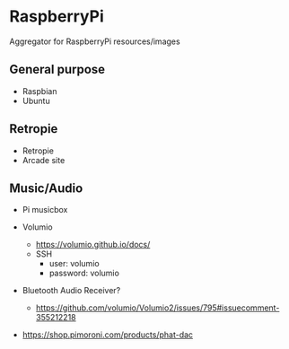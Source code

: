 # RaspberryPi
Aggregator for RaspberryPi resources/images


## General purpose
- Raspbian
- Ubuntu

## Retropie
- Retropie
- Arcade site

## Music/Audio
- Pi musicbox
- Volumio
  - https://volumio.github.io/docs/
  - SSH
    - user: volumio
    - password: volumio
    
- Bluetooth Audio Receiver?
  - https://github.com/volumio/Volumio2/issues/795#issuecomment-355212218
  
- https://shop.pimoroni.com/products/phat-dac


